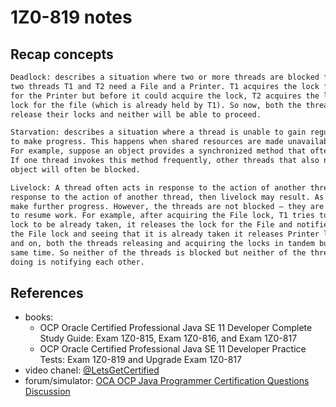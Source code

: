 # 1Z0-819 notes

## Recap concepts

```txt
Deadlock: describes a situation where two or more threads are blocked forever, waiting for each other. For example,
two threads T1 and T2 need a File and a Printer. T1 acquires the lock for the file and is about to acquire the lock
for the Printer but before it could acquire the lock, T2 acquires the lock for the Printer and tries to acquire the
lock for the file (which is already held by T1). So now, both the threads keep waiting for ever for each other to
release their locks and neither will be able to proceed.
```

```txt
Starvation: describes a situation where a thread is unable to gain regular access to shared resources and is unable
to make progress. This happens when shared resources are made unavailable for long periods by "greedy" threads.
For example, suppose an object provides a synchronized method that often takes a long time to return.
If one thread invokes this method frequently, other threads that also need frequent synchronized access to the same
object will often be blocked.
```

```txt
Livelock: A thread often acts in response to the action of another thread. If the other thread's action is also a
response to the action of another thread, then livelock may result. As with deadlock, livelocked threads are unable to
make further progress. However, the threads are not blocked — they are simply too busy responding to each other
to resume work. For example, after acquiring the File lock, T1 tries to acquire the Printer lock. Finding the Printer
lock to be already taken, it releases the lock for the File and notifies T2. At the same time, T2 tries to acquire
the File lock and seeing that it is already taken it releases Printer lock and notifies T1. This process can go on
and on, both the threads releasing and acquiring the locks in tandem but none of them getting both the locks at the
same time. So neither of the threads is blocked but neither of the threads is able to do any real work. All they are
doing is notifying each other.
```

## References

* books:
  * OCP Oracle Certified Professional Java SE 11 Developer Complete Study Guide: Exam 1Z0-815, Exam 1Z0-816, and Exam 1Z0-817
  * OCP Oracle Certified Professional Java SE 11 Developer Practice Tests: Exam 1Z0-819 and Upgrade Exam 1Z0-817
* video chanel: [@LetsGetCertified](https://www.youtube.com/@LetsGetCertified)
* forum/simulator: [OCA OCP Java Programmer Certification Questions Discussion](https://enthuware.com/forum/viewforum.php?f=2)
